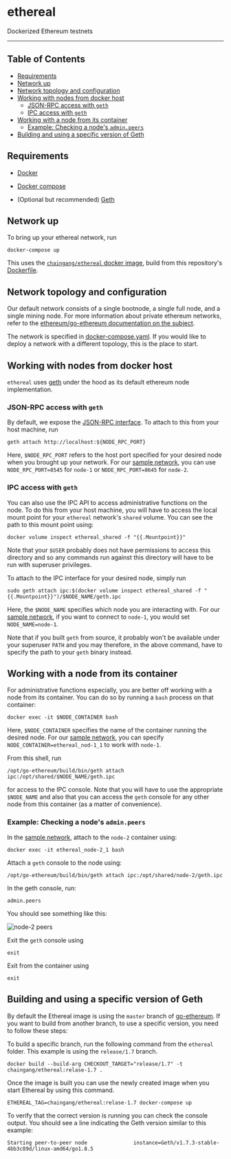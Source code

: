 # ethereal

Dockerized Ethereum testnets

- - -

## Table of Contents

* [Requirements](#requirements)
* [Network up](#network-up)
* [Network topology and configuration](#network-topology-and-configuration)
* [Working with nodes from docker host](#working-with-nodes-from-docker-host)
    * [JSON-RPC access with `geth`](json-rpc-access-with--geth-)
    * [IPC access with `geth`](ipc-access-with--geth-)
* [Working with a node from its container](#working-with-a-node-from-its-container)
    * [Example: Checking a node's `admin.peers`](example--ehecking-a-node-s--admin-peers-)
* [Building and using a specific version of Geth](#building-and-using-a-specific-version-of-geth)


## Requirements

+ [Docker](https://www.docker.com/get-docker)

+ [Docker compose](https://docs.docker.com/compose/)

+ (Optional but recommended) [Geth](https://github.com/ethereum/go-ethereum/wiki/geth)


## Network up

To bring up your ethereal network, run

```commandline
docker-compose up
```


This uses the [`chaingang/ethereal` docker image](https://hub.docker.com/r/chaingang/ethereal/),
build from this repository's [Dockerfile](./Dockerfile).


## Network topology and configuration

Our default network consists of a single bootnode, a single full node, and a single mining node.
For more information about private ethereum networks, refer to the
[ethereum/go-ethereum documentation on the subject](https://github.com/ethereum/go-ethereum/wiki/Setting-up-private-network-or-local-cluster).

The network is specified in [docker-compose.yaml](./docker-compose.yaml). If you would like to deploy a network with a different topology, this is the place to start.


## Working with nodes from docker host

`ethereal` uses [geth](https://github.com/ethereum/go-ethereum/wiki/geth) under the hood as its
default ethereum node implementation.


### JSON-RPC access with `geth`

By default, we expose the [JSON-RPC interface](https://github.com/ethereum/wiki/wiki/JSON-RPC). To
attach to this from your host machine, run

```commandline
geth attach http://localhost:${NODE_RPC_PORT}
```

Here, `$NODE_RPC_PORT` refers to the host port specified for your desired node when you brought up
your network. For our [sample network](./docker-compose.yaml), you can use `NODE_RPC_PORT=8545` for
`node-1` or `NODE_RPC_PORT=8645` for `node-2`.


### IPC access with `geth`

You can also use the IPC API to access administrative functions on the node. To do this from your
host machine, you will have to access the local mount point for your `ethereal` network's `shared`
volume. You can see the path to this mount point using:

```commandline
docker volume inspect ethereal_shared -f "{{.Mountpoint}}"
```

Note that your `$USER` probably does not have permissions to access this directory and so any
commands run against this directory will have to be run with superuser privileges.

To attach to the IPC interface for your desired node, simply run

```commandline
sudo geth attach ipc:$(docker volume inspect ethereal_shared -f "{{.Mountpoint}}")/$NODE_NAME/geth.ipc
```

Here, the `$NODE_NAME` specifies which node you are interacting with. For our
[sample network](./docker-compose.yaml), if you want to connect to `node-1`, you would set
`NODE_NAME=node-1`.

Note that if you built `geth` from source, it probably won't be available under your superuser
`PATH` and you may therefore, in the above command, have to specify the path to your `geth` binary
instead.


## Working with a node from its container

For administrative functions especially, you are better off working with a node from its container.
You can do so by running a `bash` process on that container:

```commandline
docker exec -it $NODE_CONTAINER bash
```

Here, `$NODE_CONTAINER` specifies the name of the container running the desired node. For our
[sample network](./docker-compose.yaml), you can specify `NODE_CONTAINER=ethereal_nod-1_1` to work
with `node-1`.

From this shell, run

```commandline
/opt/go-ethereum/build/bin/geth attach ipc:/opt/shared/$NODE_NAME/geth.ipc
```

for access to the IPC console. Note that you will have to use the appropriate `$NODE_NAME` and also
that you can access the `geth` console for any other node from this container (as a matter of
convenience).


### Example: Checking a node's `admin.peers`

In the [sample network](./docker-compose.yaml), attach to the `node-2` container using:

```commandline
docker exec -it ethereal_node-2_1 bash
```

Attach a `geth` console to the node using:

```commandline
/opt/go-ethereum/build/bin/geth attach ipc:/opt/shared/node-2/geth.ipc
```

In the geth console, run:

```
admin.peers
```

You should see something like this:

![node-2 peers](./img/peers.png)

Exit the `geth` console using

```
exit
```

Exit from the container using

```commandline
exit
```

## Building and using a specific version of Geth

By default the Ethereal image is using the `master` branch of [go-ethereum](https://github.com/ethereum/go-ethereum). If you want to build from another branch, to use a specific version, you need to follow these steps:

To build a specific branch, run the following command from the `ethereal` folder. This example is using the `release/1.7` branch.

```commandline
docker build --build-arg CHECKOUT_TARGET="release/1.7" -t chaingang/ethereal:relase-1.7 .
```

Once the image is built you can use the newly created image when you start Ethereal by using this command.

```commandline
ETHEREAL_TAG=chaingang/ethereal:relase-1.7 docker-compose up
```

To verify that the correct version is running you can check the console output. You should see a line indicating the Geth version similar to this example:

```
Starting peer-to-peer node               instance=Geth/v1.7.3-stable-4bb3c89d/linux-amd64/go1.8.5
```


